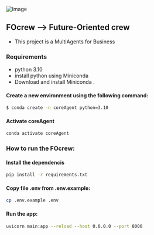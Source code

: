 ![Image](https://github.com/user-attachments/assets/3b8011da-a3d2-4f51-acbd-b80e4d5fc604)


## FOcrew --> Future-Oriented crew 
* This project is a MultiAgents for Business 

### Requirements
* python 3.10 
* install python using Miniconda
* Download and install Miniconda .


#### Create a new environment using the following command:
```bash
$ conda create -n coreAgent python=3.10
```
#### Activate coreAgent
```bash
conda activate coreAgent
```
### How to run the FOcrew:

#### Install the dependencis
```bash
pip install -r requirements.txt
```
#### Copy file .env from .env.example:

```bash
cp .env.example .env
```

#### Run the app:
```bash
uvicorn main:app --reload --host 0.0.0.0 --port 8000
```
